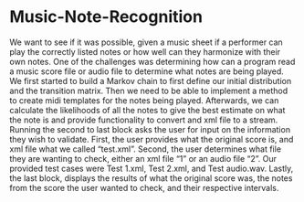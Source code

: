 # Music-Note-Recognition

We want to see if it was possible, given a music sheet if a performer can play the
correctly listed notes or how well can they harmonize with their own notes. One of the
challenges was determining how can a program read a music score file or audio file to
determine what notes are being played. We first started to build a Markov chain to first define
our initial distribution and the transition matrix. Then we need to be able to implement a
method to create midi templates for the notes being played. Afterwards, we can calculate the
likelihoods of all the notes to give the best estimate on what the note is and provide
functionality to convert and xml file to a stream. Running the second to last block asks the user
for input on the information they wish to validate. First, the user provides what the original
score is, and xml file what we called “test.xml”. Second, the user determines what file they are
wanting to check, either an xml file “1” or an audio file “2”. Our provided test cases were Test
1.xml, Test 2.xml, and Test audio.wav. Lastly, the last block, displays the results of what the
original score was, the notes from the score the user wanted to check, and their respective
intervals.